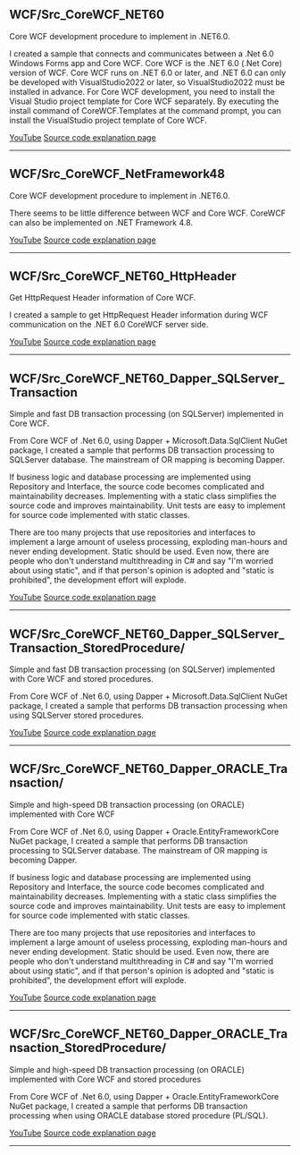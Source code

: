 ## WCF/Src_CoreWCF_NET60

Core WCF development procedure to implement in .NET6.0.

I created a sample that connects and communicates between a .Net 6.0 Windows Forms app and Core WCF. Core WCF is the .NET 6.0 (.Net Core) version of WCF.
Core WCF runs on .NET 6.0 or later, and .NET 6.0 can only be developed with VisualStudio2022 or later, so VisualStudio2022 must be installed in advance.
For Core WCF development, you need to install the Visual Studio project template for Core WCF separately.
By executing the install command of CoreWCF.Templates at the command prompt, you can install the VisualStudio project template of Core WCF.

[YouTube](https://youtu.be/qVPfhVwRq0g)
[Source code explanation page](https://blog.unikktle.com/net6-0%e3%81%a7%e5%ae%9f%e8%a3%85%e3%81%99%e3%82%8b-core-wcf-%e9%96%8b%e7%99%ba%e6%89%8b%e9%a0%86/)

---

## WCF/Src_CoreWCF_NetFramework48

Core WCF development procedure to implement in .NET6.0.

There seems to be little difference between WCF and Core WCF.
CoreWCF can also be implemented on .NET Framework 4.8.

[YouTube](https://youtu.be/qVPfhVwRq0g)
[Source code explanation page](https://blog.unikktle.com/net6-0%e3%81%a7%e5%ae%9f%e8%a3%85%e3%81%99%e3%82%8b-core-wcf-%e9%96%8b%e7%99%ba%e6%89%8b%e9%a0%86/)

---

## WCF/Src_CoreWCF_NET60_HttpHeader

Get HttpRequest Header information of Core WCF.

I created a sample to get HttpRequest Header information during WCF communication on the .NET 6.0 CoreWCF server side.

[YouTube](https://youtu.be/x4A7NWbp5Ug)
[Source code explanation page](https://blog.unikktle.com/core-wcf-%e3%81%ae-httprequest-header%e6%83%85%e5%a0%b1%e3%82%92%e5%8f%96%e5%be%97/)

---

## WCF/Src_CoreWCF_NET60_Dapper_SQLServer_Transaction

Simple and fast DB transaction processing (on SQLServer) implemented in Core WCF.

From Core WCF of .Net 6.0, using Dapper + Microsoft.Data.SqlClient NuGet package, I created a sample that performs DB transaction processing to SQLServer database.
The mainstream of OR mapping is becoming Dapper.

If business logic and database processing are implemented using Repository and Interface, the source code becomes complicated and maintainability decreases.
Implementing with a static class simplifies the source code and improves maintainability.
Unit tests are easy to implement for source code implemented with static classes.

There are too many projects that use repositories and interfaces to implement a large amount of useless processing, exploding man-hours and never ending development. Static should be used.
Even now, there are people who don't understand multithreading in C# and say "I'm worried about using static", and if that person's opinion is adopted and "static is prohibited", the development effort will explode.

[YouTube](https://youtu.be/AGTt9b8B9vs)
[Source code explanation page](https://blog.unikktle.com/core-wcf%e3%81%a7%e5%ae%9f%e8%a3%85%e3%81%99%e3%82%8b%e3%82%b7%e3%83%b3%e3%83%97%e3%83%ab%e3%81%a7%e9%ab%98%e9%80%9f%e3%81%aadb%e3%83%88%e3%83%a9%e3%83%b3%e3%82%b6%e3%82%af%e3%82%b7%e3%83%a7%e3%83%b3/)

---

## WCF/Src_CoreWCF_NET60_Dapper_SQLServer_Transaction_StoredProcedure/

Simple and fast DB transaction processing (on SQLServer) implemented with Core WCF and stored procedures.

From Core WCF of .Net 6.0, using Dapper + Microsoft.Data.SqlClient NuGet package, I created a sample that performs DB transaction processing when using SQLServer stored procedures.

[YouTube](https://youtu.be/WJaXsDN6Y9Y)
[Source code explanation page](https://blog.unikktle.com/core-wcf%e3%81%a8%e3%82%b9%e3%83%88%e3%82%a2%e3%83%89%e3%83%97%e3%83%ad%e3%82%b7%e3%83%bc%e3%82%b8%e3%83%a3%e3%81%a7%e5%ae%9f%e8%a3%85%e3%81%99%e3%82%8b%e3%82%b7%e3%83%b3%e3%83%97%e3%83%ab%e3%81%a7/)

---

## WCF/Src_CoreWCF_NET60_Dapper_ORACLE_Transaction/

Simple and high-speed DB transaction processing (on ORACLE) implemented with Core WCF

From Core WCF of .Net 6.0, using Dapper + Oracle.EntityFrameworkCore NuGet package, I created a sample that performs DB transaction processing to SQLServer database.
The mainstream of OR mapping is becoming Dapper.

If business logic and database processing are implemented using Repository and Interface, the source code becomes complicated and maintainability decreases.
Implementing with a static class simplifies the source code and improves maintainability.
Unit tests are easy to implement for source code implemented with static classes.

There are too many projects that use repositories and interfaces to implement a large amount of useless processing, exploding man-hours and never ending development. Static should be used.
Even now, there are people who don't understand multithreading in C# and say "I'm worried about using static", and if that person's opinion is adopted and "static is prohibited", the development effort will explode.

[YouTube](https://youtu.be/G9xyDdvIdJI)
[Source code explanation page](https://blog.unikktle.com/core-wcf%e3%81%a7%e5%ae%9f%e8%a3%85%e3%81%99%e3%82%8b%e3%82%b7%e3%83%b3%e3%83%97%e3%83%ab%e3%81%a7%e9%ab%98%e9%80%9f%e3%81%aadb%e3%83%88%e3%83%a9%e3%83%b3%e3%82%b6%e3%82%af%e3%82%b7%e3%83%a7-2/)

---

## WCF/Src_CoreWCF_NET60_Dapper_ORACLE_Transaction_StoredProcedure/

Simple and high-speed DB transaction processing (on ORACLE) implemented with Core WCF and stored procedures

From Core WCF of .Net 6.0, using Dapper + Oracle.EntityFrameworkCore NuGet package, I created a sample that performs DB transaction processing when using ORACLE database stored procedure (PL/SQL).

[YouTube](https://youtu.be/mgwDyySJGtU)
[Source code explanation page](https://blog.unikktle.com/core-wcf%e3%81%a8%e3%82%b9%e3%83%88%e3%82%a2%e3%83%89%e3%83%97%e3%83%ad%e3%82%b7%e3%83%bc%e3%82%b8%e3%83%a3%e3%81%a7%e5%ae%9f%e8%a3%85%e3%81%99%e3%82%8b%e3%82%b7%e3%83%b3%e3%83%97%e3%83%ab%e3%81%a7-2/)

---

